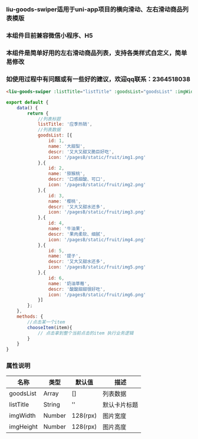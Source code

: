 ### liu-goods-swiper适用于uni-app项目的横向滑动、左右滑动商品列表模版
### 本组件目前兼容微信小程序、H5
### 本组件是简单好用的左右滑动商品列表，支持各类样式自定义，简单易修改
### 如使用过程中有问题或有一些好的建议，欢迎qq联系：2364518038

``` html
<liu-goods-swiper :listTitle="listTitle" :goodsList="goodsList" :imgWidth="192" :imgHeight="152" @onClick="chooseItem"></liu-goods-swiper>
```
``` javascript
export default {
	data() {
		return {
			//列表标题
			listTitle: '应季热销',
			//列表数据
			goodsList: [{
				id: 1,
				name: '大甜梨',
				descr: '又大又甜又脆巨好吃',
				icon: '/pagesB/static/fruit/img1.png'
			},{
				id: 2,
				name: '猕猴桃',
				descr: '口感甜酸、可口',
				icon: '/pagesB/static/fruit/img2.png'
			},{
				id: 3,
				name: '樱桃',
				descr: '又大又甜水还多',
				icon: '/pagesB/static/fruit/img3.png'
			},{
				id: 4,
				name: '牛油果',
				descr: '果肉柔软、细腻',
				icon: '/pagesB/static/fruit/img4.png'
			},{
				id: 5,
				name: '提子',
				descr: '又大又甜水还多',
				icon: '/pagesB/static/fruit/img5.png'
			},{
				id: 6,
				name: '奶油草莓',
				descr: '酸酸甜甜很好吃',
				icon: '/pagesB/static/fruit/img6.png'
			}]
		};
	},
	methods: {
		//点击某一个item
		chooseItem(item){
			// 点击拿到整个当前点击的item 执行业务逻辑 
		}
	}
}
```

### 属性说明
| 名称                         | 类型            | 默认值               | 描述            |
| ----------------------------|--------------- | -------------------- | ---------------|
| goodsList             			| Array          | []             			| 列表数据
| listTitle            				| String         | ''           				| 默认卡片标题
| imgWidth              			| Number         | 128(rpx)            	| 图片宽度
| imgHeight              			| Number         | 128(rpx)            	| 图片高度